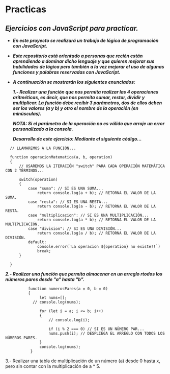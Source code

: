 # Practicas
## **_Ejercicios con JavaScript para practicar._**

- **_En este proyecto se realizará un trabajo de lógica de programación con JavaScript._**
- **_Este repositorio está orientado a personas que recién están aprendiendo a dominar dicho lenguaje y que quieren mejorar sus habilidades de lógica pero también a la vez mejorar el uso de algunas funciones y palabras reservadas con JavaScript._**
- **_A continuación se mostrarán los siguientes enunciados:_**

  **_1.- Realizar una función que nos permita realizar las 4 operaciones aritméticas, es decir, que nos permita sumar, restar, dividir y multiplicar. La función debe recibir 3 parámetros, dos de ellos deben ser los valores (a y b) y otro el nombre de la operación (en minúsculas)._**

  **_NOTA: Si el parámetro de la operación no es válido que arroje un error personalizado a la consola._**

  **_Desarrollo de este ejercicio: Mediante el siguiente código..._**
```
  // LLAMAREMOS A LA FUNCIÓN...

  function operacionMatematica(a, b, operation)
  {
      // USAREMOS LA ITERACIÓN "switch" PARA CADA OPERACIÓN MATEMÁTICA CON 2 TÉRMINOS...

      switch(operation)
      {
          case "suma": // SI ES UNA SUMA...
              return console.log(a + b); // RETORNA EL VALOR DE LA SUMA.
          case "resta": // SI ES UNA RESTA...
              return console.log(a - b); // RETORNA EL VALOR DE LA RESTA.
          case "multiplicacion": // SI ES UNA MULTIPLICACIÓN...
              return console.log(a * b); // RETORNA EL VALOR DE LA MULTIPLICACIÓN.
          case "division": // SI ES UNA DIVISIÓN...
              return console.log(a / b); // RETORNA EL VALOR DE LA DIVISIÓN.
          default:
              console.error(`La operacion ${operation} no existe!!`)
              break;
      }

  }
```
  **_2.- Realizar una función que permita almacenar en un arreglo rtodos los números pares desde "a" hasta "b"._**

              function numerosPares(a = 0, b = 0)
              {
                   let nums=[];
                // console.log(nums);

                   for (let i = a; i <= b; i++)
                   {
                       // console.log(i);

                       if (i % 2 === 0) // SI ES UN NÚMERO PAR...
                       nums.push(i); // DESPLIEGA EL ARREGLO CON TODOS LOS NÚMEROS PARES.
                   }
                   console.log(nums);
               }

3.- Realizar una tabla de multiplicación de un número (a) desde 0 hasta x, pero sin contar con la multiplicación de a * 5.
